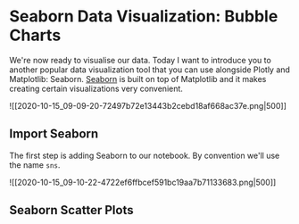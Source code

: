 # Seaborn Data Visualization: Bubble Charts

We're now ready to visualise our data. Today I want to introduce you to another popular data visualization tool that you can use alongside Plotly and Matplotlib: Seaborn. [Seaborn](https://seaborn.pydata.org/) is built on top of Matplotlib and it makes creating certain visualizations very convenient.

![[2020-10-15_09-09-20-72497b72e13443b2cebd18af668ac37e.png|500]]

## Import Seaborn

The first step is adding Seaborn to our notebook. By convention we'll use the name `sns`.

![[2020-10-15_09-10-22-4722ef6ffbcef591bc19aa7b71133683.png|500]]

## Seaborn Scatter Plots

